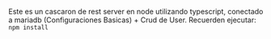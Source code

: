 Este es un cascaron de rest server en node utilizando typescript, 
conectado a mariadb (Configuraciones Basicas) + Crud de User.
Recuerden ejecutar:
`npm install`
